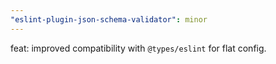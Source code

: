 ```yaml
---
"eslint-plugin-json-schema-validator": minor
---
```


feat: improved compatibility with `@types/eslint` for flat config.
